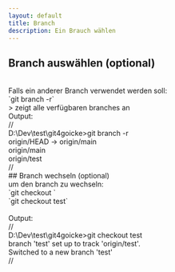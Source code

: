 ```yaml
---
layout: default
title: Branch
description: Ein Brauch wählen
---
```

## Branch auswählen (optional)
<br>
Falls ein anderer Branch verwendet werden soll: <br>
`git branch -r`<br>
> zeigt alle verfügbaren branches an

<br>
Output:<br>
// <br>
D:\Dev\test\git4goicke>git branch -r <br>
  origin/HEAD -> origin/main <br>
  origin/main <br>
  origin/test <br>
// <br>
## Branch wechseln (optional)
<br>
um den branch zu wechseln: <br>
`git checkout <branch>`<br>
`git checkout test`<br>
<br>
Output:<br>
// <br>
D:\Dev\test\git4goicke>git checkout test <br>
branch 'test' set up to track 'origin/test'. <br>
Switched to a new branch 'test' <br>
//